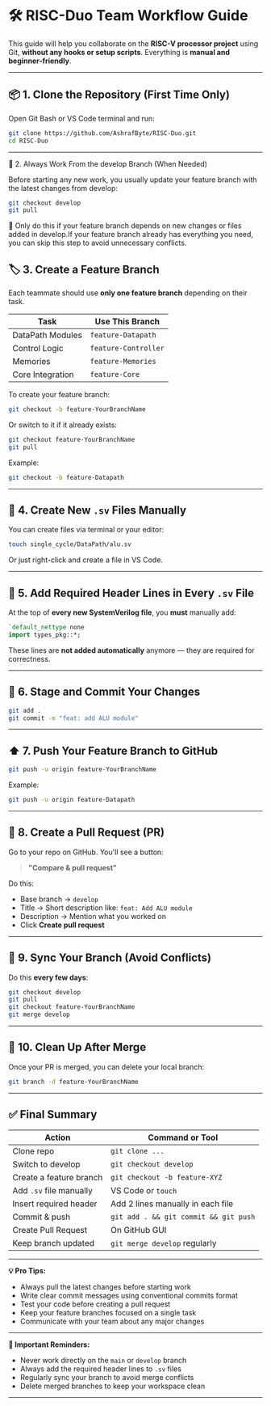 # 🛠️ RISC-Duo Team Workflow Guide

This guide will help you collaborate on the **RISC-V processor project** using Git, **without any hooks or setup scripts**. Everything is **manual and beginner-friendly**.

---

## 📦 1. Clone the Repository (First Time Only)

Open Git Bash or VS Code terminal and run:

```bash
git clone https://github.com/AshrafByte/RISC-Duo.git
cd RISC-Duo
```

---

🌿 2. Always Work From the develop Branch (When Needed)

Before starting any new work, you usually update your feature branch with the latest changes from develop:

```bash
git checkout develop
git pull
```

🔹 Only do this if your feature branch depends on new changes or files added in develop.If your feature branch already has everything you need, you can skip this step to avoid unnecessary conflicts.

## 🏷️ 3. Create a Feature Branch

Each teammate should use **only one feature branch** depending on their task.

| Task             | Use This Branch      |
| ---------------- | -------------------- |
| DataPath Modules | `feature-Datapath`   |
| Control Logic    | `feature-Controller` |
| Memories         | `feature-Memories`   |
| Core Integration | `feature-Core`       |

To create your feature branch:

```bash
git checkout -b feature-YourBranchName
```

Or switch to it if it already exists:

```bash
git checkout feature-YourBranchName
git pull
```

Example:

```bash
git checkout -b feature-Datapath
```

---

## 📄 4. Create New `.sv` Files Manually

You can create files via terminal or your editor:

```bash
touch single_cycle/DataPath/alu.sv
```

Or just right-click and create a file in VS Code.

---

## 📌 5. Add Required Header Lines in Every `.sv` File

At the top of **every new SystemVerilog file**, you **must** manually add:

```systemverilog
`default_nettype none
import types_pkg::*;
```

These lines are **not added automatically** anymore — they are required for correctness.

---

## 💾 6. Stage and Commit Your Changes

```bash
git add .
git commit -m "feat: add ALU module"
```

---

## ⬆️ 7. Push Your Feature Branch to GitHub

```bash
git push -u origin feature-YourBranchName
```

Example:

```bash
git push -u origin feature-Datapath
```

---

## 🔁 8. Create a Pull Request (PR)

Go to your repo on GitHub. You'll see a button:

> **"Compare & pull request"**

Do this:
* Base branch → `develop`
* Title → Short description like: `feat: Add ALU module`
* Description → Mention what you worked on
* Click **Create pull request**

---

## 🔄 9. Sync Your Branch (Avoid Conflicts)

Do this **every few days**:

```bash
git checkout develop
git pull
git checkout feature-YourBranchName
git merge develop
```

---

## 🧹 10. Clean Up After Merge

Once your PR is merged, you can delete your local branch:

```bash
git branch -d feature-YourBranchName
```

---

## ✅ Final Summary

| Action                  | Command or Tool                       |
| ----------------------- | ------------------------------------- |
| Clone repo              | `git clone ...`                       |
| Switch to develop       | `git checkout develop`                |
| Create a feature branch | `git checkout -b feature-XYZ`         |
| Add `.sv` file manually | VS Code or `touch`                    |
| Insert required header  | Add 2 lines manually in each file     |
| Commit & push           | `git add . && git commit && git push` |
| Create Pull Request     | On GitHub GUI                         |
| Keep branch updated     | `git merge develop` regularly         |

---

**💡 Pro Tips:**
- Always pull the latest changes before starting work
- Write clear commit messages using conventional commits format
- Test your code before creating a pull request
- Keep your feature branches focused on a single task
- Communicate with your team about any major changes

---

**🚨 Important Reminders:**
- Never work directly on the `main` or `develop` branch
- Always add the required header lines to `.sv` files
- Regularly sync your branch to avoid merge conflicts
- Delete merged branches to keep your workspace clean

---
